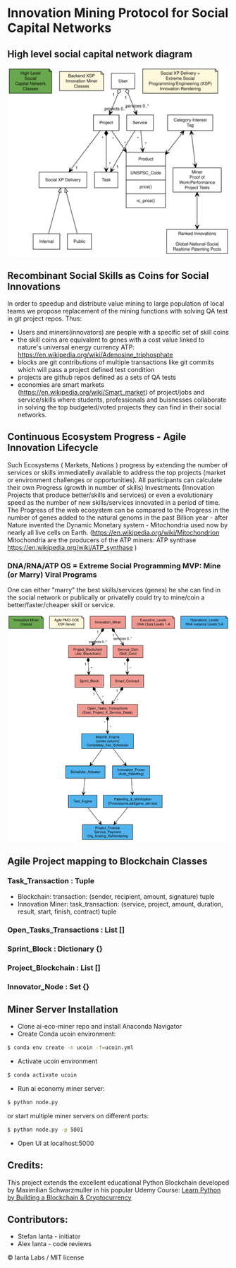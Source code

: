 # Innovation Mining Protocol for Social Capital Networks

## High level social capital network diagram

![](/yuml/social-capital-network.svg)

## Recombinant Social Skills as Coins for Social Innovations

In order to speedup and distribute value mining to large population of local teams we propose replacement of the mining functions with solving QA test in git project repos.
Thus:

- Users and miners(innovators) are people with a specific set of skill coins
- the skill coins are equivalent to genes with a cost value linked to nature's universal energy currency ATP: https://en.wikipedia.org/wiki/Adenosine_triphosphate
- blocks are git contributions of multiple transactions like git commits which will pass a project defined test condition
- projects are github repos defined as a sets of QA tests
- economies are smart markets (https://en.wikipedia.org/wiki/Smart_market) of project/jobs and service/skills where students, professionals and buisnesses collaborate in solving the top budgeted/voted projects they can find in their social networks.

## Continuous Ecosystem Progress - Agile Innovation Lifecycle

Such Ecosystems ( Markets, Nations ) progress by extending the number of services or skills immediatelly available to address the top projects (market or environment challenges or opportunities).
All participants can calculate their own Progress (growth in number of skills) Investments (Innovation Projects that produce better/skills and services) or even a evolutionary speed as the number of new skills/services innovated in a period of time.
The Progress of the web ecosystem can be compared to the Progress in the number of genes added to the natural genoms in the past Billion year - after Nature invented the Dynamic Monetary system - Mitochondria used now by nearly all live cells on Earth. (https://en.wikipedia.org/wiki/Mitochondrion Mitochondria are the producers of the ATP miners: ATP synthase https://en.wikipedia.org/wiki/ATP_synthase )

### DNA/RNA/ATP OS = Extreme Social Programming MVP: Mine (or Marry) Viral Programs

One can either "marry" the best skills/services (genes) he she can find in the social network or publically or privatelly could try to mine/coin a better/faster/cheaper skill or service.

![](/yuml/Innovation-Miner-Classes.svg)

## Agile Project mapping to Blockchain Classes

### Task_Transaction : Tuple

- Blockchain: transaction: (sender, recipient, amount, signature) tuple
- Innovation Miner: task_transaction: (service, project, amount, duration, result, start, finish, contract) tuple

### Open_Tasks_Transactions : List []

### Sprint_Block : Dictionary {}

### Project_Blockchain : List []

### Innovator_Node : Set {}

## Miner Server Installation

- Clone ai-eco-miner repo and install Anaconda Navigator
- Create Conda ucoin environment:

```bash
$ conda env create -n ucoin -f=ucoin.yml
```

- Activate ucoin environment

```bash
$ conda activate ucoin
```

- Run ai economy miner server:

```bash
$ python node.py
```

or start multiple miner servers on different ports:

```bash
$ python node.py -p 5001
```

- Open UI at localhost:5000

## Credits:

This project extends the excellent educational Python Blockchain developed by Maximilian Schwarzmuller in his popular Udemy Course:
[Learn Python by Building a Blockchain & Cryptocurrency](https://www.udemy.com/learn-python-by-building-a-blockchain-cryptocurrency/)

## Contributors:

- Stefan Ianta - initiator
- Alex Ianta - code reviews

© Ianta Labs / MIT license
